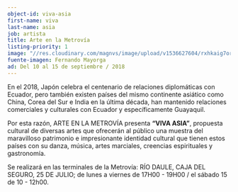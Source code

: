 ```yaml
---
object-id: viva-asia
first-name: viva
last-name: asia
job: artista
title: Arte en la Metrovía
listing-priority: 1
image: "//res.cloudinary.com/magnvs/image/upload/v1536627604/rxhkaig7ormxpmo0c2nl.jpg"
fuente-imagen: Fernando Mayorga
ad: Del 10 al 15 de septiembre / 2018
---
```

En el 2018, Japón celebra el centenario de relaciones diplomáticas con Ecuador, pero también existen países del mismo continente asiático como China, Corea del Sur e India en la última década, han mantenido relaciones comerciales y culturales con Ecuador y específicamente Guayaquil.

Por esta razón, ARTE EN LA METROVÍA presenta **“VIVA ASIA”**, propuesta cultural de diversas artes que ofrecerán al público una muestra del maravilloso patrimonio e impresionante identidad cultural que tienen estos países con su danza, música, artes marciales, creencias espirituales y gastronomía.

Se realizará en las terminales de la Metrovía: RÍO DAULE, CAJA DEL SEGURO, 25 DE JULIO; de lunes a viernes de 17H00 - 19H00 / el sábado 15 de 10 - 12h00.
